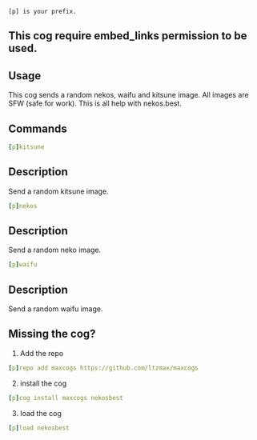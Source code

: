 ``
[p] is your prefix.
``
## This cog require embed_links permission to be used.

## Usage
This cog sends a random nekos, waifu and kitsune image. All images are SFW (safe for work). This is all help with nekos.best.

## Commands
```yaml
[p]kitsune
```
## Description
Send a random kitsune image.
```yaml
[p]nekos
```
## Description
Send a random neko image.
```yaml
[p]waifu
```
## Description
Send a random waifu image.

## Missing the cog?
1. Add the repo
```yaml
[p]repo add maxcogs https://github.com/ltzmax/maxcogs
```
2. install the cog
```yaml
[p]cog install maxcogs nekosbest
```
3. load the cog
```yaml
[p]load nekosbest
```
